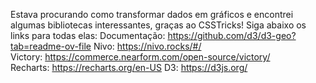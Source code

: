 Estava procurando como transformar dados em gráficos e encontrei algumas bibliotecas interessantes, graças ao CSSTricks! Siga abaixo os links para todas elas:
Documentação: https://github.com/d3/d3-geo?tab=readme-ov-file
Nivo: https://nivo.rocks/#/
Victory: https://commerce.nearform.com/open-source/victory/
Recharts: https://recharts.org/en-US
D3: https://d3js.org/


